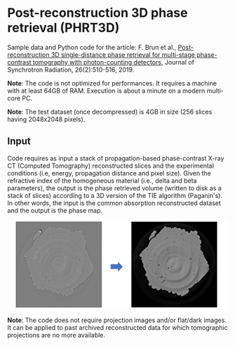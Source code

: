 # Post-reconstruction 3D phase retrieval (PHRT3D)
Sample data and Python code for the article: F. Brun et al., [Post-reconstruction 3D single-distance phase retrieval for multi-stage phase-contrast tomography with photon-counting detectors](https://doi.org/10.1107/S1600577519000237), Journal of Synchrotron Radiation, 26(2):510-516, 2019.

**Note**: The code is not optimized for performances. It requires a machine with at least 64GB of RAM. Execution is about a minute on a modern multi-core PC. 

**Note**: The test dataset (once decompressed) is 4GB in size (256 slices having 2048x2048 pixels).

## Input

Code requires as input a stack of propagation-based phase-contrast X-ray CT (Computed Tomography) reconstructed slices and the experimental conditions (i.e, energy, propagation distance and pixel size). Given the refractive index of the homogeneous material (i.e., delta and beta parameters), the output is the phase retrieved volume (written to disk as a stack of slices) according to a 3D version of the TIE algorithm (Paganin's). In other words, the input is the common absorption reconstructed dataset and the output is the phase map. 

![](/doc/figure1.jpg)

**Note**: The code does not require projection images and/or flat/dark images. It can be applied to past archived reconstructed data for which tomographic projections are no more available.
